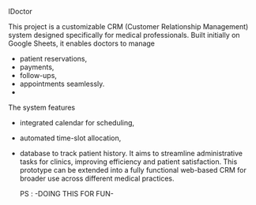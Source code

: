 IDoctor 

This project is a customizable CRM (Customer Relationship Management) system designed specifically for medical professionals. Built initially on Google Sheets, it enables doctors to manage 

* patient reservations,
* payments,
* follow-ups,
* appointments seamlessly.
* 
The system features
* integrated calendar for scheduling,
* automated time-slot allocation,
* database to track patient history.
  It aims to streamline administrative tasks for clinics, improving efficiency and patient satisfaction.
  This prototype can be extended into a fully functional web-based CRM for broader use across different medical practices.

  PS : -DOING THIS FOR FUN-
